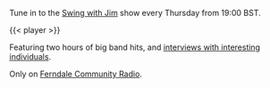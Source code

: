 Tune in to the [Swing with Jim](/swingwithjim/) show every Thursday from 19:00 BST.

{{< player >}}

Featuring two hours of big band hits, and [interviews with interesting individuals](/jibberjabberwithjim/).

Only on [Ferndale Community Radio](https://www.fcradio.co.uk/).
